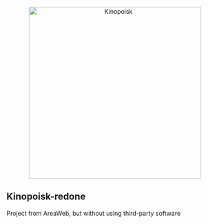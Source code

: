 <p align="center"><img src="https://cdn.regnum.ru/uploads/pictures/news/2021/11/03/regnum_picture_16359437434419_social.png" width="400" alt="Kinopoisk"></p>

## Kinopoisk-redone
Project from AreaWeb, but without using third-party software
